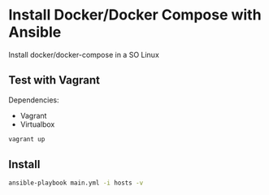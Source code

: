 # Install Docker/Docker Compose with Ansible

Install docker/docker-compose in a SO Linux

## Test with Vagrant

Dependencies:

* Vagrant
* Virtualbox

```sh
vagrant up
```

## Install

```sh
ansible-playbook main.yml -i hosts -v
```
